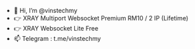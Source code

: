 - 👋 Hi, I’m @vinstechmy
- 👉 XRAY Multiport Websocket Premium RM10 / 2 IP (Lifetime)
- 👉 XRAY Websocket Lite Free
- 📫 Telegram : t.me/vinstechmy

